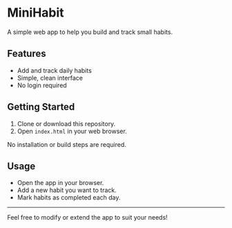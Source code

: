 # MiniHabit

A simple web app to help you build and track small habits.

## Features

- Add and track daily habits
- Simple, clean interface
- No login required

## Getting Started

1. Clone or download this repository.
2. Open `index.html` in your web browser.

No installation or build steps are required.

## Usage

- Open the app in your browser.
- Add a new habit you want to track.
- Mark habits as completed each day.

---

Feel free to modify or extend the app to suit your needs!
